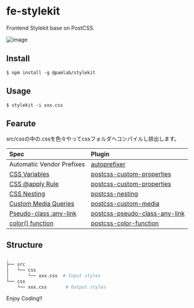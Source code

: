 fe-stylekit
===========

Frontend Stylekit base on PostCSS.

![image](https://raw.githubusercontent.com/pamlab/fe-stylekit/images/img_01.png)


## Install

`$ npm install -g @pamlab/stylekit`


## Usage

`$ stylekit -i xxx.css`


## Fearute

src/cssの中の.cssを色々やってcssフォルダへコンパイルし排出します。

| Spec | Plugin |
|:---|:---|
| Automatic Vendor Prefixes | [autoprefixer](https://github.com/postcss/autoprefixer) |
| [CSS Variables](https://www.w3.org/TR/css-variables/) | [postcss-custom-properties](https://github.com/postcss/postcss-custom-properties) |
| [CSS @apply Rule](http://tabatkins.github.io/specs/css-apply-rule/) | [postcss-custom-properties](https://github.com/pascalduez/postcss-apply)  | 
| [CSS Nesting](http://tabatkins.github.io/specs/css-nesting/) | [postcss-nesting](https://github.com/jonathantneal/postcss-nesting) |
| [Custom Media Queries](https://www.w3.org/TR/2016/WD-mediaqueries-4-20160126/#custom-mq) | [postcss-custom-media](https://github.com/postcss/postcss-custom-media) |
| [Pseudo-class :any-link](https://drafts.csswg.org/selectors/#any-link-pseudo) | [postcss-pseudo-class-any-link](https://github.com/jonathantneal/postcss-pseudo-class-any-link) |
| [color() function](https://drafts.csswg.org/css-color/#modifying-colors) | [postcss-color-function](https://github.com/postcss/postcss-color-function) |


## Structure

```bash
.
├── src
│   └── css
│       └── xxx.css  # Input styles
└── css
    └── xxx.css       # Output styles
```





Enjoy Coding!!